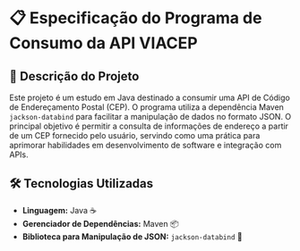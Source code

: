 # 📋 Especificação do Programa de Consumo da API VIACEP

## 📝 Descrição do Projeto

Este projeto é um estudo em Java destinado a consumir uma API de Código de Endereçamento Postal (CEP). O programa utiliza a dependência Maven `jackson-databind` para facilitar a manipulação de dados no formato JSON. O principal objetivo é permitir a consulta de informações de endereço a partir de um CEP fornecido pelo usuário, servindo como uma prática para aprimorar habilidades em desenvolvimento de software e integração com APIs.

## 🛠️ Tecnologias Utilizadas

- **Linguagem:** Java ☕
- **Gerenciador de Dependências:** Maven 📦
- **Biblioteca para Manipulação de JSON:** `jackson-databind` 📄


